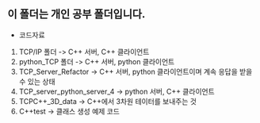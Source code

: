 ## 이 폴더는 개인 공부 폴더입니다.
- 코드자료
1. TCP/IP 폴더 -> C++ 서버, C++ 클라이언트
2. python_TCP 폴더 -> C++ 서버, python 클라이언트
3. TCP_Server_Refactor -> C++ 서버, python 클라이언트이며 계속 응답을 받을 수 있는 상태
4. TCP_server_python_server_4 -> python 서버, C++ 클라이언트
5. TCPC++_3D_data -> C++에서 3차원 테이터를 보내주는 것
6. C++test -> 클래스 생성 예제 코드
